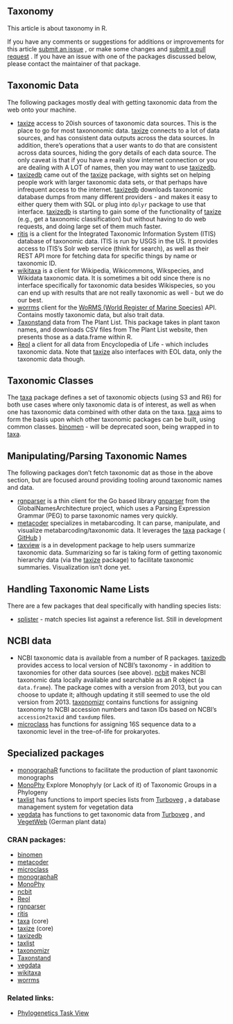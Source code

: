 ## Taxonomy

<div>

This article is about taxonomy in R.

If you have any comments or suggestions for additions or improvements
for this article [submit an
issue](https://github.com/ropensci/taxonomy/issues) , or make some
changes and [submit a pull
request](https://github.com/ropensci/taxonomy/pulls) . If you have an
issue with one of the packages discussed below, please contact the
maintainer of that package.

## Taxonomic Data

The following packages mostly deal with getting taxonomic data from the
web onto your machine.

  - [taxize](https://cran.rstudio.com/web/packages/taxize/index.html) access to 20ish sources of
    taxonomic data sources. This is the place to go for most taxononomic
    data. [taxize](https://cran.rstudio.com/web/packages/taxize/index.html) connects to a lot of
    data sources, and has consistent data outputs across the data
    sources. In addition, there’s operations that a user wants to do
    that are consistent across data sources, hiding the gory details of
    each data source. The only caveat is that if you have a really slow
    internet connection or you are dealing with A LOT of names, then you
    may want to use [taxizedb](https://cran.rstudio.com/web/packages/taxizedb/index.html).
  - [taxizedb](https://cran.rstudio.com/web/packages/taxizedb/index.html) came out of the
    [taxize](https://cran.rstudio.com/web/packages/taxize/index.html) package, with sights set on
    helping people work with larger taxonomic data sets, or that perhaps
    have infrequent access to the internet.
    [taxizedb](https://cran.rstudio.com/web/packages/taxizedb/index.html) downloads taxonomic
    database dumps from many different providers - and makes it easy to
    either query them with SQL or plug into `dplyr` package to use that
    interface. [taxizedb](https://cran.rstudio.com/web/packages/taxizedb/index.html) is starting
    to gain some of the functionality of
    [taxize](https://cran.rstudio.com/web/packages/taxize/index.html) (e.g., get a taxonomic
    classification) but without having to do web requests, and doing
    large set of them much faster.
  - [ritis](https://cran.rstudio.com/web/packages/ritis/index.html) is a client for the Integrated
    Taxonomic Information System (ITIS) database of taxonomic data. ITIS
    is run by USGS in the US. It provides access to ITIS’s Solr web
    service (think for search), as well as their REST API more for
    fetching data for specific things by name or taxonomic ID.
  - [wikitaxa](https://cran.rstudio.com/web/packages/wikitaxa/index.html) is a client for
    Wikipedia, Wikicommons, Wikspecies, and Wikidata taxonomic data. It
    is sometimes a bit odd since there is no interface specifically for
    taxonomic data besides Wikispecies, so you can end up with results
    that are not really taxonomic as well - but we do our best.
  - [worrms](https://cran.rstudio.com/web/packages/worrms/index.html) client for the [WoRMS (World
    Register of Marine Species)](http://www.marinespecies.org/) API.
    Contains mostly taxonomic data, but also trait data.
  - [Taxonstand](https://cran.rstudio.com/web/packages/Taxonstand/index.html) data from The Plant
    List. This package takes in plant taxon names, and downloads CSV
    files from The Plant List website, then presents those as a
    data.frame within R.
  - [Reol](https://cran.rstudio.com/web/packages/Reol/index.html) a client for all data from
    Encyclopedia of Life - which includes taxonomic data. Note that
    [taxize](https://cran.rstudio.com/web/packages/taxize/index.html) also interfaces with EOL
    data, only the taxonomic data though.

## Taxonomic Classes

The [taxa](https://cran.rstudio.com/web/packages/taxa/index.html) package defines a set of
taxonomic objects (using S3 and R6) for both use cases where only
taxonomic data is of interest, as well as when one has taxonomic data
combined with other data on the taxa.
[taxa](https://cran.rstudio.com/web/packages/taxa/index.html) aims to form the basis upon which
other taxonomic packages can be built, using common classes.
[binomen](https://cran.rstudio.com/web/packages/binomen/index.html) - will be deprecated soon,
being wrapped in to [taxa](https://cran.rstudio.com/web/packages/taxa/index.html).

## Manipulating/Parsing Taxonomic Names

The following packages don’t fetch taxonomic dat as those in the above
section, but are focused around providing tooling around taxonomic names
and data.

  - [rgnparser](https://cran.rstudio.com/web/packages/rgnparser/index.html) is a thin client for
    the Go based library [gnparser](https://gitlab.com/gogna/gnparser)
    from the GlobalNamesArchitecture project, which uses a Parsing
    Expression Grammar (PEG) to parse taxonomic names very quickly.
  - [metacoder](https://cran.rstudio.com/web/packages/metacoder/index.html) specializes in
    metabarcoding. It can parse, manipulate, and visualize
    metabarcoding/taxonomic data. It leverages the
    [taxa](https://cran.rstudio.com/web/packages/taxa/index.html) package (
    [GitHub](https://github.com/grunwaldlab/metacoder) )
  - [taxview](https://github.com/ropensci/taxview) is a in development
    package to help users summarize taxonomic data. Summarizing so far
    is taking form of getting taxonomic hierarchy data (via the
    [taxize](https://cran.rstudio.com/web/packages/taxize/index.html) package) to facilitate
    taxonomic summaries. Visualization isn’t done yet.

## Handling Taxonomic Name Lists

There are a few packages that deal specifically with handling species
lists:

  - [splister](https://github.com/sckott/splister) - match species list
    against a reference list. Still in development

## NCBI data

  - NCBI taxonomic data is available from a number of R packages.
    [taxizedb](https://cran.rstudio.com/web/packages/taxizedb/index.html) provides access to local
    version of NCBI’s taxonomy - in addition to taxonomies for other
    data sources (see above). [ncbit](https://cran.rstudio.com/web/packages/ncbit/index.html)
    makes NCBI taxonomic data locally available and searchable as an R
    object (a `data.frame`). The package comes with a version from 2013,
    but you can choose to update it; although updating it still seemed
    to use the old version from 2013.
    [taxonomizr](https://cran.rstudio.com/web/packages/taxonomizr/index.html) contains functions
    for assigning taxonomy to NCBI accession numbers and taxon IDs based
    on NCBI’s `accession2taxid` and `taxdump` files.
  - [microclass](https://cran.rstudio.com/web/packages/microclass/index.html) has functions for
    assigning 16S sequence data to a taxonomic level in the tree-of-life
    for prokaryotes.

## Specialized packages

  - [monographaR](https://cran.rstudio.com/web/packages/monographaR/index.html) functions to
    facilitate the production of plant taxonomic monographs
  - [MonoPhy](https://cran.rstudio.com/web/packages/MonoPhy/index.html) Explore Monophyly (or Lack
    of it) of Taxonomic Groups in a Phylogeny
  - [taxlist](https://cran.rstudio.com/web/packages/taxlist/index.html) has functions to import
    species lists from
    [Turboveg](https://www.synbiosys.alterra.nl/turboveg/) , a database
    management system for vegetation data
  - [vegdata](https://cran.rstudio.com/web/packages/vegdata/index.html) has functions to get
    taxonomic data from
    [Turboveg](https://www.synbiosys.alterra.nl/turboveg/) , and
    [VegetWeb](https://www.vegetweb.de/) (German plant data)

</div>

### CRAN packages:

  - [binomen](https://cran.rstudio.com/web/packages/binomen/index.html)
  - [metacoder](https://cran.rstudio.com/web/packages/metacoder/index.html)
  - [microclass](https://cran.rstudio.com/web/packages/microclass/index.html)
  - [monographaR](https://cran.rstudio.com/web/packages/monographaR/index.html)
  - [MonoPhy](https://cran.rstudio.com/web/packages/MonoPhy/index.html)
  - [ncbit](https://cran.rstudio.com/web/packages/ncbit/index.html)
  - [Reol](https://cran.rstudio.com/web/packages/Reol/index.html)
  - [rgnparser](https://cran.rstudio.com/web/packages/rgnparser/index.html)
  - [ritis](https://cran.rstudio.com/web/packages/ritis/index.html)
  - [taxa](https://cran.rstudio.com/web/packages/taxa/index.html) (core)
  - [taxize](https://cran.rstudio.com/web/packages/taxize/index.html) (core)
  - [taxizedb](https://cran.rstudio.com/web/packages/taxizedb/index.html)
  - [taxlist](https://cran.rstudio.com/web/packages/taxlist/index.html)
  - [taxonomizr](https://cran.rstudio.com/web/packages/taxonomizr/index.html)
  - [Taxonstand](https://cran.rstudio.com/web/packages/Taxonstand/index.html)
  - [vegdata](https://cran.rstudio.com/web/packages/vegdata/index.html)
  - [wikitaxa](https://cran.rstudio.com/web/packages/wikitaxa/index.html)
  - [worrms](https://cran.rstudio.com/web/packages/worrms/index.html)

### Related links:

  - [Phylogenetics Task
    View](https://cran.rstudio.com/web/views/Phylogenetics.html)
